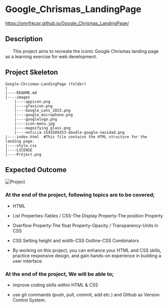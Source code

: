 # Google_Chrismas_LandingPage

https://omrfrkcpr.github.io/Google_Chrismas_LandingPage/

## Description

&nbsp;&nbsp;&nbsp;&nbsp;&nbsp;&nbsp;This project aims to recreate the iconic Google Chrismas landing page as a learning exercise for web development.

## Project Skeleton

```
Google-Chrismas-LandingPage (folder)
|
|----README.md
|----images
    |----appicon.png
    |----gfavicon.png
	|----Google_Lens_2023.png
	|----google_microphone.png
	|----googlelogo.png
	|----icon-menu.jpg
	|----magnifying_glass.png
    |----noticia-1545589353-doodle-google-navidad.png
|----index.html  #This file contains the HTML structure for the landing page.
|----style.css
|----LICENSE
|----Project.png
```

## Expected Outcome

![Project](https://github.com/omrfrkcpr/Google_Chrismas_LandingPage/assets/77440899/f6fc6294-c6be-4002-812a-f23549e22de0)

### At the end of the project, following topics are to be covered;

- HTML

- List Properties-Tables / CSS-The Display Property-The position Property

- Overflow Property-The float Property-Opacity / Transparency-Units in CSS

- CSS Setting height and width-CSS Outline-CSS Combinators

- By working on this project, you can enhance your HTML and CSS skills, practice responsive design, and gain hands-on experience in building a user interface.

### At the end of the project, We will be able to;

- improve coding skills within HTML & CSS

- use git commands (push, pull, commit, add etc.) and Github as Version Control System.
